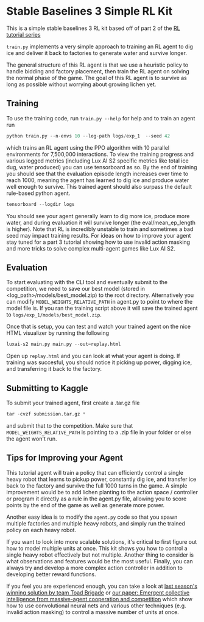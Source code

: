 # Stable Baselines 3 Simple RL Kit

This is a simple stable baselines 3 RL kit based off of part 2 of the [RL tutorial series](https://www.kaggle.com/code/stonet2000/rl-with-lux-2-rl-problem-solving)

`train.py` implements a very simple approach to training an RL agent to dig ice and deliver it back to factories to generate water and survive longer.

The general structure of this RL agent is that we use a heuristic policy to handle bidding and factory placement, then train the RL agent on solving the normal phase of the game. The goal of this RL agent is to survive as long as possible without worrying about growing lichen yet.

## Training

To use the training code, run `train.py --help` for help and to train an agent run

```Python console
python train.py --n-envs 10 --log-path logs/exp_1  --seed 42
```

which trains an RL agent using the PPO algorithm with 10 parallel environments for 7,500,000 interactions. To view the training progress and various logged metrics (including Lux AI S2 specific metrics like total ice dug, water produced) you can use tensorboard as so. By the end of training you should see that the evaluation episode length increases over time to reach 1000, meaning the agent has learned to dig ice and produce water well enough to survive. This trained agent should also surpass the default rule-based python agent.

```Python console
tensorboard --logdir logs
```

You should see your agent generally learn to dig more ice, produce more water, and during evaluation it will survive longer (the eval/mean_ep_length is higher). Note that RL is incredibly unstable to train and sometimes a bad seed may impact training results. For ideas on how to improve your agent stay tuned for a part 3 tutorial showing how to use invalid action masking and more tricks to solve complex multi-agent games like Lux AI S2.

## Evaluation

To start evaluating with the CLI tool and eventually submit to the competition, we need to save our best model (stored in <log_path>/models/best_model.zip) to the root directory. Alternatively you can modify `MODEL_WEIGHTS_RELATIVE_PATH` in agent.py to point to where the model file is. If you ran the training script above it will save the trained agent to `logs/exp_1/models/best_model.zip`.

Once that is setup, you can test and watch your trained agent on the nice HTML visualizer by running the following

```Python console
luxai-s2 main.py main.py --out=replay.html
```

Open up `replay.html` and you can look at what your agent is doing. If training was succesful, you should notice it picking up power, digging ice, and transferring it back to the factory.


## Submitting to Kaggle

To submit your trained agent, first create a .tar.gz file

```Python console
tar -cvzf submission.tar.gz *
```

and submit that to the competition. Make sure that `MODEL_WEIGHTS_RELATIVE_PATH` is pointing to a .zip file in your folder or else the agent won't run.

## Tips for Improving your Agent

This tutorial agent will train a policy that can efficiently control a single heavy robot that learns to pickup power, constantly dig ice, and transfer ice back to the factory and survive the full 1000 turns in the game. A simple improvement would be to add lichen planting to the action space / controller or program it directly as a rule in the agent.py file, allowing you to score points by the end of the game as well as generate more power.

Another easy idea is to modify the `agent.py` code so that you spawn multiple factories and multiple heavy robots, and simply run the trained policy on each heavy robot.


If you want to look into more scalable solutions, it's critical to first figure out how to model multiple units at once. This kit shows you how to control a single heavy robot effectively but not multiple. Another thing to consider is what observations and features would be the most useful. Finally, you can always try and develop a more complex action controller in addition to developing better reward functions.

If you feel you are experienced enough, you can take a look at [last season's winning solution by team Toad Brigade](https://www.kaggle.com/competitions/lux-ai-2021/discussion/294993) or [our paper: Emergent collective intelligence from massive-agent cooperation and competition](https://arxiv.org/abs/2301.01609) which show how to use convolutional neural nets and various other techniques (e.g. invalid action masking) to control a massive number of units at once.

